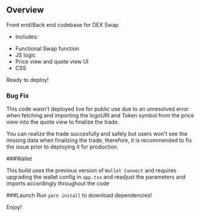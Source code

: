 ## Overview

Front end/Back end codebase for DEX Swap

- Includes:

* Functional Swap function
* JS logic
* Price view and quote view UI
* CSS

Ready to deploy!

### Bug Fix

This code wasn't deployed live for public use due to an unresolved error when fetching and importing the logoURI and Token symbol from the price view into the quote view to finalize the trade.

You can realize the trade succesfully and safely but users won't see the missing data when finalizing the trade, therefore, it is recommended to fix the issue prior to deploying it for production.

###Wallet

This build uses the previous version of `Wallet Connect` and requires upgrading the wallet config in `app.tsx` and readjust the parameters and imports accordingly throughout the code


###Launch
Run `yarn install` to download dependencies!

Enjoy!
